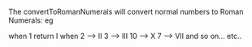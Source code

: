 The convertToRomanNumerals will convert normal numbers to Roman Numerals: eg

when 1 return I
when 2 --> II
3 --> III
10 --> X
7 --> VII
and so on...
etc..

